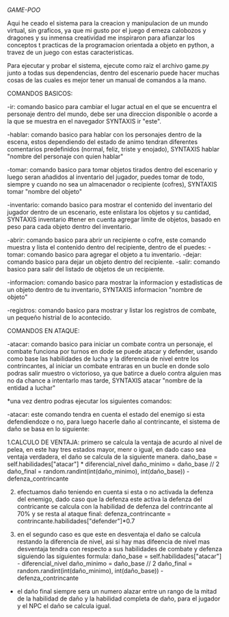 <em> GAME-POO </em>

Aqui he ceado el sistema para la creacion y manipulacion de un mundo virtual, sin graficos, ya que mi gusto por el juego d emeza calobozos y dragones y su inmensa creatividad me inspiraron para afianzar los conceptos t practicas de la programacion orientada a objeto en python, a travez de un juego con estas caracteristicas.

Para ejecutar y probar el sistema, ejecute como raiz el archivo game.py junto a todas sus dependencias, dentro del escenario puede hacer muchas cosas de las cuales es mejor tener un manual de comandos a la mano.

COMANDOS BASICOS:

-ir: comando basico para cambiar el lugar actual en el que se encuentra el personaje dentro del mundo, debe ser una direccion disponible o acorde a la que se muestra en el navegador SYNTAXIS ir "este".

-hablar: comando basico para hablar con los personajes dentro de la escena, estos dependiendo del estado de animo tendran diferentes comentarios predefinidos (normal, feliz, triste y enojado), SYNTAXIS hablar "nombre del personaje con quien hablar"

-tomar: comando basico para tomar objetos tirados dentro del escenario y luego seran añadidos al inventario del jugador, puedes tomar de todo, siempre y cuando no sea un almacenador o recipiente (cofres), SYNTAXIS tomar "nombre del objeto"

-inventario: comando basico para mostrar el contenido del inventario del jugador dentro de un escenario, este enlistara los objetos y su cantidad, SYNTAXIS inventario #tener en cuenta agregar limite de objetos, basado en peso para cada objeto dentro del inventario.

-abrir: comando basico para abrir un recipiente o cofre, este comando muestra y lista el contenido dentro del recipiente, dentro de el puedes:
        -tomar: comando basico para agregar el objeto a tu inventario.
        -dejar: comando basico para dejar un objeto dentro del recipiente.
        -salir: comando basico para salir del listado de objetos de un recipiente.

-informacion: comando basico para mostrar la informacion y estadisticas de un objeto dentro de tu inventario, SYNTAXIS informacion "nombre de objeto"

-registros: comando basico para mostrar y listar los registros de combate, un pequeño histrial de lo acontecido.

COMANDOS EN ATAQUE:

-atacar: comando basico para iniciar un combate contra un personaje, el combate funciona por turnos en dode se puede atacar y defender, usando como base las habilidades de lucha y la diferencia de nivel entre los contrincantes, al iniciar un combate entraras en un bucle en donde solo podras salir muestro o victorioso, ya que batirce a duelo contra alguien mas no da chance a intentarlo mas tarde, SYNTAXIS atacar "nombre de la entidad a luchar"

*una vez dentro podras ejecutar los siguientes comandos:

-atacar: este comando tendra en cuenta el estado del enemigo si esta defendiendoze o no, para luego hacerle daño al contrincante, el sistema de daño se basa en lo siguiente:

1.CALCULO DE VENTAJA: primero se calcula la ventaja de acurdo al nivel de pelea, en este hay tres estados mayor, menr o igual, en dado caso sea ventaja verdadera, el daño se calcula de la siguiente manera.
      daño_base = self.habilidades["atacar"] * diferencial_nivel
      daño_minimo = daño_base // 2
      daño_final = random.randint(int(daño_minimo), int(daño_base)) - defenza_contrincante
      
2. efectuamos daño teniendo en cuenta si esta o no activada la defenza del enemigo, dado caso que la defenza este activa la defenza del contricante se calcula con la habilidad de defenza del contrincante al 70% y se resta al ataque final:
      defenza_contrincante = contrincante.habilidades["defender"]*0.7

3. en el segundo caso es que este en desventaja el daño se calcula restando la diferencia de nivel, asi si hay mas difeencia de nivel mas desventaja tendra con respecto a sus habilidades de combate y defenza siguiendo las siguientes formula:
            daño_base = self.habilidades["atacar"] - diferencial_nivel
            daño_minimo = daño_base // 2
            daño_final = random.randint(int(daño_minimo), int(daño_base)) - defenza_contrincante
   
* el daño final siempre sera un numero alazar entre un rango de la mitad de la habilidad de daño y la habilidad completa de daño, para el jugador y el NPC el daño se calcula igual.



